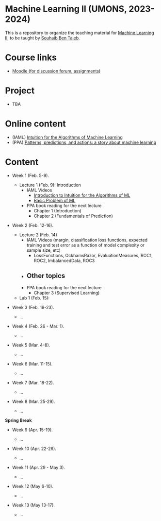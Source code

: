 # Machine Learning II (UMONS, 2023-2024)

This is a repository to organize the teaching material for [Machine Learning II](https://webcontent.umons.ac.be/web/fr/pde/2023-2024/aa/S-INFO-075.htm), to be taught by [Souhaib Ben Taieb](http://www.souhaib-bentaieb.com).

# Course links

- [Moodle (for discussion forum, assignments)](https://moodle.umons.ac.be/mod/forum/view.php?id=271618)   

# Project 
- TBA

# Online content
- (IAML) [Intuition for the Algorithms of Machine Learning](https://www.youtube.com/playlist?list=PLNeXFnYrCJneoY_rKtWJy833YiMrCRi5f)
- (PPA) [Patterns, predictions, and actions: a story about machine learning](https://mlstory.org/)

# Content

- Week 1 (Feb. 5-9).
  - Lecture 1 (Feb. 9): Introduction
    - IAML Videos 
      - [Introduction to Intuition for the Algorithms of ML](https://youtu.be/7o9TMQAHgkQ)
      - [Basic Problem of ML](https://youtu.be/-TEsnSxxm0M)
    - PPA book reading for the next lecture
      - Chapter 1 (Introduction)
      - Chapter 2 (Fundamentals of Prediction)

- Week 2 (Feb. 12-16). 
   - Lecture 2 (Feb. 14)
      - IAML Videos (margin, classification loss functions, expected training and test error as a function of model complexity or sample size, etc)
        - LossFunctions, OckhamsRazor, EvaluationMeasures, ROC1, ROC2, ImbalancedData, ROC3
     - Other topics
       - 
      - PPA book reading for the next lecture
        - Chapter 3 (Supervised Learning)
   - Lab 1 (Feb. 15):
  
- Week 3 (Feb. 19-23). 
  - ...

- Week 4 (Feb. 26 - Mar. 1). 
  - ...

- Week 5 (Mar. 4-8). 
  - ...

- Week 6 (Mar. 11-15). 
  - ...

- Week 7 (Mar. 18-22). 
  - ...

- Week 8 (Mar. 25-29). 
  - ...


**Spring Break**


- Week 9 (Apr. 15-19). 
  - ...
    
- Week 10 (Apr. 22-26). 
  - ...
    
- Week 11 (Apr. 29 - May 3). 
  - ...

- Week 12 (May 6-10). 
  - ...

- Week 13 (May 13-17). 
  - ...
